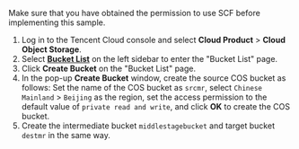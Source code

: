 Make sure that you have obtained the permission to use SCF before implementing this sample.
1. Log in to the Tencent Cloud console and select **Cloud Product** > **Cloud Object Storage**.
2. Select **[Bucket List](https://console.cloud.tencent.com/cos5/bucket)** on the left sidebar to enter the "Bucket List" page.
3. Click **Create Bucket** on the "Bucket List" page.
4. In the pop-up **Create Bucket** window, create the source COS bucket as follows:
 Set the name of the COS bucket as `srcmr`, select `Chinese Mainland` > `Beijing` as the region, set the access permission to the default value of `private read and write`, and click **OK** to create the COS bucket.
4. Create the intermediate bucket `middlestagebucket` and target bucket `destmr` in the same way.
